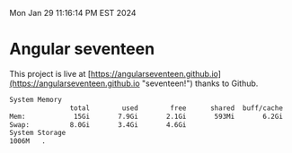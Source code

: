 Mon Jan 29 11:16:14 PM EST 2024

# Angular seventeen


This project is live at [https://angularseventeen.github.io](https://angularseventeen.github.io "seventeen!") thanks to Github.

```bash
System Memory
               total        used        free      shared  buff/cache   available
Mem:            15Gi       7.9Gi       2.1Gi       593Mi       6.2Gi       7.4Gi
Swap:          8.0Gi       3.4Gi       4.6Gi
System Storage
1006M	.
```
```bash
